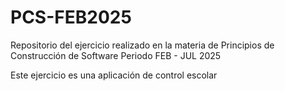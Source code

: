 # PCS-FEB2025
Repositorio del ejercicio realizado en la materia de Principios de Construcción de Software  Periodo FEB - JUL 2025

Este ejercicio es una aplicación de control escolar
